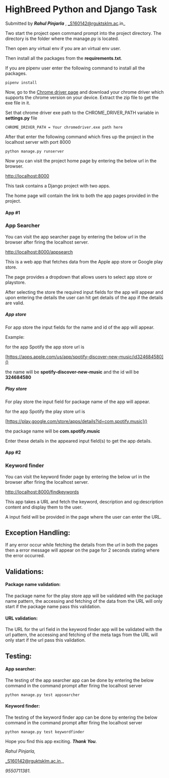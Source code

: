 # HighBreed Python and Django Task

Submitted by _**Rahul Pinjarla**_ , _S160142@rguktsklm.ac.in_

Two start the project open command prompt into the project directory.
The directory is the folder where the manage.py is located.

Then open any virtual env if you are an virtual env user.

Then install all the packages from the **requirements.txt**.

If you are pipenv user enter the following command to install all the packages.

`pipenv install`

Now, go to the [Chrome driver page](https://chromedriver.chromium.org/downloads) and download your chrome driver which supports the chrome version on your device.
Extract the zip file to get the exe file in it.

Set that chrome driver exe path to the CHROME_DRIVER_PATH variable in **settings.py** file

`CHROME_DRIVER_PATH = Your chromedriver.exe path here`

After that enter the following command which fires up the project in the localhost server with port 8000

`python manage.py runserver`

Now you can visit the project home page by entering the below url in the browser.

[http://localhost:8000](http://localhost:8000)

This task contains a Django project with two apps.

The home page will contain the link to both the app pages provided in the project.


#### App \#1

### App Searcher

You can visit the app searcher page by entering the below url in the browser after firing the localhost server.

[http://localhost:8000/appsearch](http://localhost:8000/appsearch)

This is a web app that fetches data from the Apple app store or Google play store.

The page provides a dropdown that allows users to select app store or playstore.

After selecting the store the required input fields for the app will appear and upon entering the details the user can hit get details of the app if the details are valid.

##### App store

For app store the input fields for the name and id of the app will appear.

Example:

for the app Spotify the app store url is 
 
 [https://apps.apple.com/us/app/spotify-discover-new-music/id324684580]()

the name will be **spotify-discover-new-music** and the id will be **324684580**
##### Play store
For play store the input field for package name of the app will appear.
 
 for the app Spotify the play store url is
 
 [https://play.google.com/store/apps/details?id=com.spotify.music]()
 
the package name will be **com.spotify.music**

Enter these details in the appeared input field(s) to get the app details.

#### App \#2

### Keyword finder

You can visit the keyword finder page by entering the below url in the browser after firing the localhost server.

[http://localhost:8000/findkeywords](http://localhost:8000/findkwywords)

This app takes a URL and fetch the keyword, description and og:description content and display them to the user.

A input field will be provided in the page where the user can enter the URL.

## Exception Handling:

If any error occur while fetching the details from the url in both the pages then a error message will appear on the page for 2 seconds stating where the error occurred.

## Validations:

#### Package name validation:

The package name for the play store app will be validated with the package name pattern, the accessing and fetching of the data from the URL will only start if the package name pass this validation.

#### URL validation:

The URL for the url field in the keyword finder app will be validated with the url pattern, the accessing and fetching of the meta tags from the URL will only start if the url pass this validation.


## Testing:

#### App searcher:
The testing of the app searcher app can be done by entering the below command in the command prompt after firing the localhost server

`python manage.py test appsearcher`

#### Keyword finder:
The testing of the keyword finder app can be done by entering the below command in the command prompt after firing the localhost server

`python manage.py test keywordfinder`

Hope you find this app exciting. **_Thank You_**.

_Rahul Pinjarla,_

_S160142@rguktsklm.ac.in,_

_9550711381._